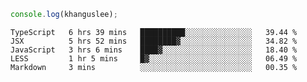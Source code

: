 ```js
console.log(khanguslee);
```

<!--START_SECTION:waka-->
```text
TypeScript   6 hrs 39 mins   ██████████░░░░░░░░░░░░░░░   39.44 % 
JSX          5 hrs 52 mins   ████████▓░░░░░░░░░░░░░░░░   34.82 % 
JavaScript   3 hrs 6 mins    ████▓░░░░░░░░░░░░░░░░░░░░   18.40 % 
LESS         1 hr 5 mins     █▓░░░░░░░░░░░░░░░░░░░░░░░   06.49 % 
Markdown     3 mins          ░░░░░░░░░░░░░░░░░░░░░░░░░   00.35 % 
```
<!--END_SECTION:waka-->

<!--
**khanguslee/khanguslee** is a ✨ _special_ ✨ repository because its `README.md` (this file) appears on your GitHub profile.

Here are some ideas to get you started:

- 🔭 I’m currently working on ...
- 🌱 I’m currently learning ...
- 👯 I’m looking to collaborate on ...
- 🤔 I’m looking for help with ...
- 💬 Ask me about ...
- 📫 How to reach me: ...
- 😄 Pronouns: ...
- ⚡ Fun fact: ...
-->
